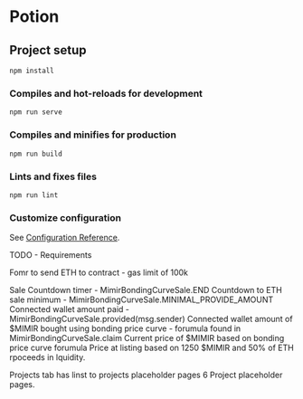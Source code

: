 # Potion

## Project setup
```
npm install
```

### Compiles and hot-reloads for development
```
npm run serve
```

### Compiles and minifies for production
```
npm run build
```

### Lints and fixes files
```
npm run lint
```

### Customize configuration
See [Configuration Reference](https://cli.vuejs.org/config/).

TODO - Requirements

Fomr to send ETH to contract - gas limit of 100k

Sale Countdown timer - MimirBondingCurveSale.END
Countdown to ETH sale minimum - MimirBondingCurveSale.MINIMAL_PROVIDE_AMOUNT
Connected wallet amount paid - MimirBondingCurveSale.provided(msg.sender)
Connected wallet amount of $MIMIR bought using bonding price curve - forumula found in MimirBondingCurveSale.claim
Current price of $MIMIR based on bonding price curve forumula
Price at listing based on 1250 $MIMIR and 50% of ETH rpoceeds in lquidity.

Projects tab has linst to projects placeholder pages
6 Project placeholder pages.
